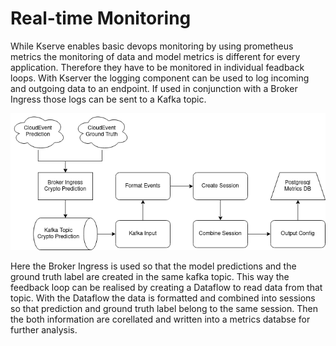 # Real-time Monitoring

While Kserve enables basic devops monitoring by using prometheus metrics the monitoring of data and model metrics is different for every application. Therefore they have to be monitored in individual feadback loops. With Kserver the logging component can be used to log incoming and outgoing data to an endpoint. If used in conjunction with a Broker Ingress those logs can be sent to a Kafka topic.

![](../../data/realtime-monitoring.drawio.png)

Here the Broker Ingress is used so that the model predictions and the ground truth label are created in the same kafka topic. This way the feedback loop can be realised by creating a Dataflow to read data from that topic. With the Dataflow the data is formatted and combined into sessions so that prediction and ground truth label belong to the same session. Then the both information are corellated and written into a metrics databse for further analysis.